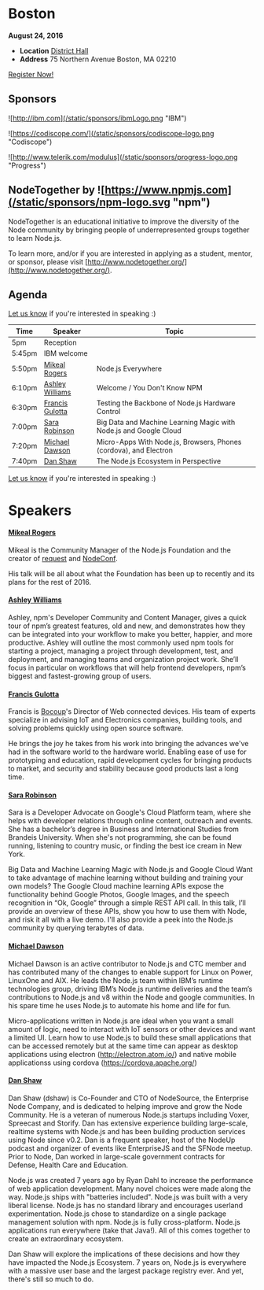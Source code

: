 # Boston

**August 24, 2016**
* **Location** [District Hall](http://www.districthallboston.org/)
* **Address** 75 Northern Avenue Boston, MA 02210

<a class="button" href="https://www.regonline.com/Register/Checkin.aspx?EventID=1813427">Register Now!</a>

## Sponsors

![http://ibm.com](/static/sponsors/ibmLogo.png "IBM")

![https://codiscope.com/](/static/sponsors/codiscope-logo.png "Codiscope")

![http://www.telerik.com/modulus](/static/sponsors/progress-logo.png "Progress")


## NodeTogether by ![https://www.npmjs.com](/static/sponsors/npm-logo.svg "npm")

NodeTogether is an educational initiative to improve the diversity of the Node community by bringing people of underrepresented groups together to learn Node.js.

To learn more, and/or if you are interested in applying as a student, mentor, or sponsor, please visit [http://www.nodetogether.org/](http://www.nodetogether.org/).

## Agenda

[Let us know](https://github.com/nodejs/live.nodejs.org#interested-in-speaking)
if you're interested in speaking :)

Time | Speaker | Topic
--- | --- | ---
5pm | Reception |
5:45pm | IBM welcome
5:50pm | [Mikeal Rogers](https://twitter.com/mikeal) | Node.js Everywhere
6:10pm | [Ashley Williams](https://github.com/ashleygwilliams) | Welcome / You Don't Know NPM
6:30pm | [Francis Gulotta](https://bocoup.com/about/bocouper/reconbot) | Testing the Backbone of Node.js Hardware Control
7:00pm | [Sara Robinson](https://twitter.com/srobtweets) | Big Data and Machine Learning Magic with Node.js and Google Cloud
7:20pm | [Michael Dawson](https://twitter.com/nimblemichael) | Micro-Apps With Node.js, Browsers, Phones (cordova), and Electron
7:40pm | [Dan Shaw](https://github.com/dshaw) | The Node.js Ecosystem in Perspective

[Let us know](https://github.com/nodejs/live.nodejs.org#interested-in-speaking)
if you're interested in speaking :)

# Speakers

#### [Mikeal Rogers](https://twitter.com/mikeal)

Mikeal is the Community Manager of the Node.js Foundation and the creator of
[request](https://github.com/request/request) and [NodeConf](http://www.nodeconf.com).

His talk will be all about what the Foundation has been up to recently and its plans for
the rest of 2016.

#### [Ashley Williams](https://github.com/ashleygwilliams)

Ashley, npm's Developer Community and Content Manager, gives a quick tour of npm’s greatest
features, old and new, and demonstrates how they can be integrated into your workflow to make
you better, happier, and more productive. Ashley will outline the most commonly used npm tools
for starting a project, managing a project through development, test, and deployment, and
managing teams and organization project work. She’ll focus in particular on workflows that
will help frontend developers, npm’s biggest and fastest-growing group of users.

#### [Francis Gulotta](https://bocoup.com/about/bocouper/reconbot)
Francis is [Bocoup](https://bocoup.com/)'s Director of Web connected devices. His team of experts specialize in advising IoT and Electronics companies, building tools, and solving problems quickly using open source software.

He brings the joy he takes from his work into bringing the advances we've had in the software world to the hardware world. Enabling ease of use for prototyping and education, rapid development cycles for bringing products to market, and security and stability because good products last a long time.

#### [Sara Robinson](https://twitter.com/srobtweets)
Sara is a Developer Advocate on Google's Cloud Platform team, where she helps with developer relations through online content, outreach and events. She has a bachelor’s degree in Business and International Studies from Brandeis University. When she's not programming, she can be found running, listening to country music, or finding the best ice cream in New York.

Big Data and Machine Learning Magic with Node.js and Google Cloud
Want to take advantage of machine learning without building and training your own models? The Google Cloud machine learning APIs expose the functionality behind Google Photos, Google Images, and the speech recognition in “Ok, Google” through a simple REST API call. In this talk, I’ll provide an overview of these APIs, show you how to use them with Node, and risk it all with a live demo. I'll also provide a peek into the Node.js community by querying terabytes of data.

#### [Michael Dawson](https://twitter.com/nimblemichael)
Michael Dawson is an active contributor to Node.js and CTC member and has contributed many of the changes to enable support for Linux on Power, LinuxOne and AIX. He leads the Node.js team within IBM’s runtime technologies group, driving IBM’s Node.js runtime deliveries and the team’s contributions to Node.js and v8 within the Node and google communities. In his spare time he uses Node.js to automate his home and life for fun.

Micro-applications written in Node.js are ideal when you want a small amount of logic, need to interact with IoT sensors or other devices and want a limited UI. Learn how to use Node.js to build these small applications that can be accessed remotely but at the same time can appear as desktop applications using electron (http://electron.atom.io/) and native mobile applicationss using cordova (https://cordova.apache.org/)

#### [Dan Shaw](https://github.com/dshaw)

Dan Shaw (dshaw) is Co-Founder and CTO of NodeSource, the Enterprise Node Company, and is dedicated to helping improve and grow the Node Community. He is a veteran of numerous Node.js startups including Voxer, Spreecast and Storify. Dan has extensive experience building large-scale, realtime systems with Node.js and has been building production services using Node since v0.2. Dan is a frequent speaker, host of the NodeUp podcast and organizer of events like EnterpriseJS and the SFNode meetup. Prior to Node, Dan worked in large-scale government contracts for Defense, Health Care and Education.

Node.js was created 7 years ago by Ryan Dahl to increase the performance of web application development. Many novel choices were made along the way. Node.js ships with "batteries included". Node.js was built with a very liberal license. Node.js has no standard library and encourages userland experimentation. Node.js chose to standardize on a single package management solution with npm. Node.js is fully cross-platform. Node.js applications run everywhere (take that Java!). All of this comes together to create an extraordinary ecosystem.

Dan Shaw will explore the implications of these decisions and how they have impacted the Node.js Ecosystem. 7 years on, Node.js is everywhere with a massive user base and the largest package registry ever. And yet, there's still so much to do.
